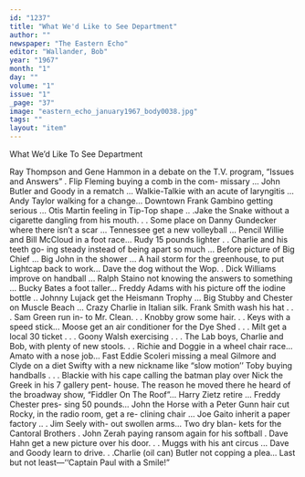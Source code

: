 ```yaml
---
id: "1237"
title: "What We'd Like to See Department"
author: ""
newspaper: "The Eastern Echo"
editor: "Wallander, Bob"
year: "1967"
month: "1"
day: ""
volume: "1"
issue: "1"
_page: "37"
image: "eastern_echo_january1967_body0038.jpg"
tags: ""
layout: "item"
---
```

What We’d Like To
See Department

Ray Thompson and Gene Hammon
in a debate on the T.V. program,
“Issues and Answers” . Flip
Fleming buying a comb in the com-
missary ... John Butler and Goody
in a rematch ... Walkie-Talkie with
an acute of laryngitis ... Andy
Taylor walking for a change...
Downtown Frank Gambino getting
serious ... Otis Martin feeling in
Tip-Top shape .. .Jake the Snake
without a cigarette dangling from
his mouth. . . Some place on Danny
Gundecker where there isn’t a scar
... Tennessee get a new volleyball
... Pencil Willie and Bill McCloud
in a foot race... Rudy 15 pounds
lighter . . Charlie and his teeth go-
ing steady instead of being apart so
much ... Before picture of Big
Chief ... Big John in the shower
... A hail storm for the greenhouse,
to put Lightcap back to work...
Dave the dog without the Wop. .
Dick Williams improve on handball
... Ralph Staino not knowing the
answers to something ... Bucky
Bates a foot taller... Freddy Adams
with his picture off the iodine bottle
.. Johnny Lujack get the Heismann
Trophy ... Big Stubby and Chester
on Muscle Beach ... Crazy Charlie
in Italian silk. Frank Smith
wash his hat . . . Sam Green run in-
to Mr. Clean. . . Knobby grow some
hair. . . Keys with a speed stick...
Moose get an air conditioner for the
Dye Shed . . . Milt get a local 30
ticket . . . Goony Walsh exercising
. . . The Lab boys, Charlie and Bob,
with plenty of new stools. . . Richie
and Doggie in a wheel chair race...
Amato with a nose job... Fast
Eddie Scoleri missing a meal
Gilmore and Clyde on a diet
Swifty with a new nickname like
“slow motion’’ Toby buying
handballs . . . Blackie with his cape
calling the batman play over
Nick the Greek in his 7 gallery pent-
house. The reason he moved there
he heard of the broadway show,
“Fiddler On The Roof”... Harry
Zietz retire ... Freddy Chester pres-
sing 50 pounds... John the Horse
with a Peter Gunn hair cut
Rocky, in the radio room, get a re-
clining chair ... Joe Gaito inherit
a paper factory .. . Jim Seely with-
out swollen arms... Two dry blan-
kets for the Cantoral Brothers .
John Zerah paying ransom again for
his softball . Dave Hahn get a
new picture over his door. . . Muggs
with his ant circus ... Dave and
Goody learn to drive. . .Charlie (oil
can) Butler not copping a plea...
Last but not least—‘‘Captain Paul
with a Smile!”
